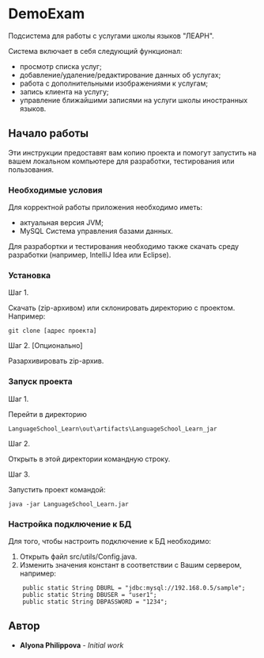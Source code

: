 # DemoExam
Подсистема для работы с услугами школы языков "ЛЕАРН".

Система включает в себя следующий функционал: 
+ просмотр списка услуг; 
+ добавление/удаление/редактирование данных об услугах; 
+ работа с дополнительными изображениями к услугам; 
+ запись клиента на услугу;
+ управление ближайшими записями на услуги школы иностранных языков. 

## Начало работы

Эти инструкции предоставят вам копию проекта и помогут запустить на вашем локальном компьютере для разработки, тестирования или пользования.

### Необходимые условия

Для корректной работы приложения необходимо иметь:
+ актуальная версия JVM;
+ MySQL Система управления базами данных.

Для разрабортки и тестирования необходимо также скачать среду разработки (например, IntelliJ Idea или Eclipse).

### Установка

Шаг 1.

Скачать (zip-архивом) или склонировать директорию с проектом.
Например:

```
git clone [адрес проекта]
```

Шаг 2. [Опционально]

Разархивировать zip-архив.

### Запуск проекта

Шаг 1.

Перейти в директорию 
```
LanguageSchool_Learn\out\artifacts\LanguageSchool_Learn_jar
```

Шаг 2.

Открыть в этой директории командную строку.

Шаг 3.

Запустить проект командой:

```
java -jar LanguageSchool_Learn.jar
```

### Настройка подключение к БД

Для того, чтобы настроить подключение к БД необходимо: 

1. Открыть файл src/utils/Config.java.
2. Изменить значения констант в соответствии с Вашим сервером, например:
```
    public static String DBURL = "jdbc:mysql://192.168.0.5/sample";
    public static String DBUSER = "user1";
    public static String DBPASSWORD = "1234";
```
## Автор

* **Alyona Philippova** - *Initial work* 